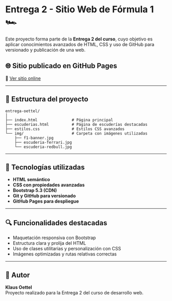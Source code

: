
# Entrega 2 - Sitio Web de Fórmula 1 🏎️

Este proyecto forma parte de la **Entrega 2 del curso**, cuyo objetivo es aplicar conocimientos avanzados de HTML, CSS y uso de GitHub para versionado y publicación de una web.

## 🌐 Sitio publicado en GitHub Pages

🔗 [Ver sitio online](https://klauso10.github.io/entrega-oettel/)

---

## 📁 Estructura del proyecto

```
entrega-oettel/
│
├── index.html               # Página principal
├── escuderias.html          # Página de escuderías destacadas
├── estilos.css              # Estilos CSS avanzados
└── img/                     # Carpeta con imágenes utilizadas
    ├── f1-banner.jpg
    ├── escuderia-ferrari.jpg
    └── escuderia-redbull.jpg
```

---

## 🧩 Tecnologías utilizadas

- **HTML semántico**
- **CSS con propiedades avanzadas**
- **Bootstrap 5.3 (CDN)**
- **Git y GitHub para versionado**
- **GitHub Pages para despliegue**

---

## 🔍 Funcionalidades destacadas

- Maquetación responsiva con Bootstrap
- Estructura clara y prolija del HTML
- Uso de clases utilitarias y personalización con CSS
- Imágenes optimizadas y rutas relativas correctas

---

## 📜 Autor

**Klaus Oettel**  
Proyecto realizado para la Entrega 2 del curso de desarrollo web.
